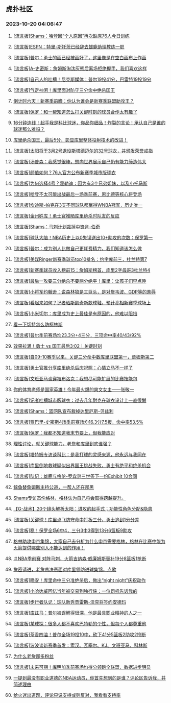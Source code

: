 ## 虎扑社区 
### 2023-10-20 04:06:47

1. [[流言板]Shams：哈登因“个人原因”再次缺席76人今日训练](https://bbs.hupu.com/62547895.html)

2. [[流言板]ESPN：特里-斯托茨已经辞去雄鹿助理教练一职](https://bbs.hupu.com/62545836.html)

3. [[流言板]普尔：勇士的画已经被画好了，这里像是在空白画布上作画](https://bbs.hupu.com/62547098.html)

4. [[流言板]A-史密斯：詹姆斯淘汰灰熊后离场拒绝握手，我们喜欢这样](https://bbs.hupu.com/62544697.html)

5. [[流言板]自己人的吐槽！尼克斯媒体：普尔19投41分，巴雷特19投19分](https://bbs.hupu.com/62547483.html)

6. [[流言板]气定神闲！库里面对防守三分命中绝杀国王](https://bbs.hupu.com/62538266.html)

7. [倒计时六天！新赛季前瞻：你认为谁会是新赛季联盟助攻王？](https://bbs.hupu.com/62542466.html)

8. [[流言板]保罗：和一帮知道怎么打关键时刻的球员合作太有趣了](https://bbs.hupu.com/62543272.html)

9. [16分钟连线！起手我是科比球迷，你品你细品！炸裂的言论！承认自己是谁的球迷那么难吗？](https://bbs.hupu.com/62542789.html)

10. [库里绝杀国王，最后5分，彰显库里整体投射技术的改进！](https://bbs.hupu.com/62540519.html)

11. [[流言板]太阳将于3月2号退役斯塔德迈尔的32号球衣，并颁发荣誉戒指](https://bbs.hupu.com/62548381.html)

12. [[流言板]汤普森：我感觉很棒，想向世界展示自己仍有能力缔造伟大](https://bbs.hupu.com/62546633.html)

13. [[流言板]颜值如何？76人官方公布新赛季城市版球衣](https://bbs.hupu.com/62547543.html)

14. [[流言板]为何选择4号？霍勒迪：因为有3个兄弟姐妹，以及小托马斯](https://bbs.hupu.com/62548213.html)

15. [[流言板]哈登不太可能出战最后一场季前赛，恩比德等核心将登场](https://bbs.hupu.com/62548322.html)

16. [[流言板]坎迪斯-帕克在3支不同球队都赢得WNBA冠军，历史唯一](https://bbs.hupu.com/62546647.html)

17. [[流言板]金州姓库！勇士官推晒库里绝杀时队友的反应](https://bbs.hupu.com/62544257.html)

18. [[流言板]Shams：马刺计划裁掉中锋肯-伯奇](https://bbs.hupu.com/62546999.html)

19. [[流言板]球队大脑！NBA历史上以0失误送出10+助攻的次数：保罗第一](https://bbs.hupu.com/62540783.html)

20. [[流言板]普尔：成为别人比做自己更耗费精力，我们知道该怎么做](https://bbs.hupu.com/62547296.html)

21. [[流言板]美媒Ringer新赛季球员top10排名：约字库前三，杜兰特第7](https://bbs.hupu.com/62546147.html)

22. [[流言板]新赛季球员收入榜前15：詹姆斯榜首，库里2字母哥3杜兰特4](https://bbs.hupu.com/62540153.html)

23. [[流言板]最后一攻要三分绝杀不要两分绝平！库里：让孩子们早点睡](https://bbs.hupu.com/62542910.html)

24. [[流言板]小将军约翰逊：说森林狼是三巨头，是对詹韦波、GDP等的羞辱](https://bbs.hupu.com/62547051.html)

25. [[流言板]看起来如何？记者晒斯凯奇新款球鞋，预计亮相新赛季球场上](https://bbs.hupu.com/62547304.html)

26. [[流言板]小米切尔：库里成为史上最佳是有原因的，他难以阻挡](https://bbs.hupu.com/62542999.html)

27. [看一下切特怎么防柯林斯](https://bbs.hupu.com/62541439.html)

28. [[流言板]普尔季前赛场均23.3分+4三分，三项命中率40/43/92%](https://bbs.hupu.com/62546310.html)

29. [效果拉满！勇士 vs 国王最后3:02｜关键时刻](https://bbs.hupu.com/62543088.html)

30. [[流言板]自09-10赛季以来，关键三分命中数库里联盟第一，詹姆斯第二](https://bbs.hupu.com/62539608.html)

31. [[流言板]勇士官推分享库里绝杀后庆祝照：心情立马不一样了](https://bbs.hupu.com/62546534.html)

32. [[流言板]文班亚马谈穿裆布洛克：我想尽可能扩展的比赛技能包](https://bbs.hupu.com/62546823.html)

33. [你的体育老师是国家英雄！今年最火爆的爽文女主——张敬一](https://bbs.hupu.com/62544028.html)

34. [[流言板]记者吐槽城市版球衣：过去几年耐克在球衣设计上一直很懒](https://bbs.hupu.com/62547256.html)

35. [[流言板]Shams：篮网队宣布裁掉达里厄斯-贝兹利](https://bbs.hupu.com/62548720.html)

36. [[流言板]贾巴里-史密斯4场季前赛场均16.3分7.5板，命中率53.5%](https://bbs.hupu.com/62544636.html)

37. [[流言板]保罗：我都不知道我末节要上，但我能应对](https://bbs.hupu.com/62543063.html)

38. [理性讨论，就关键球能力，老詹和库里到底谁强？](https://bbs.hupu.com/62546799.html)

39. [[流言板]塔特姆专访谈科比：是我打球的灵感来源，他永远与我同在](https://bbs.hupu.com/62544897.html)

40. [[流言板]库里倒地救球疑似出界国王挑战失败，勇士有绝平和绝杀机会](https://bbs.hupu.com/62538231.html)

41. [[流言板]队记：雄鹿与格伦-罗宾逊三世签下一份Exhibit 10合同](https://bbs.hupu.com/62548245.html)

42. [鲸鱼替詹姆斯主持公道，一帮人还在那黑](https://bbs.hupu.com/62547023.html)

43. [Shams专访杰伦格林，格林认为自己将会取得跨越提升。](https://bbs.hupu.com/62547781.html)

44. [【G-战术】20个镜头解析太阳：进攻的起手式；功能性角色分配&隐患](https://bbs.hupu.com/62542919.html)

45. [[流言板]关键球！库里点飞防守命中打板三分，勇士追到1分分差](https://bbs.hupu.com/62538112.html)

46. [[流言板]稳！保罗全场6中4，三分3中3得到13分6篮板9助攻](https://bbs.hupu.com/62538403.html)

47. [格林助攻申京集锦，大家自己去分析为什么申京需要格林，格林在比赛中能为火箭提供哪些别人不能达到的作用！](https://bbs.hupu.com/62543792.html)

48. [＃NBA季前赛 对阵马刺，火箭吉纳森·威廉姆斯替补19分8篮板1抢断](https://bbs.hupu.com/62546746.html)

49. [詹密请进，老詹总决赛面对库里领防进球集锦，点歌](https://bbs.hupu.com/62548321.html)

50. [[流言板]晚安！库里命中三分准绝杀后，做出“night night”庆祝动作](https://bbs.hupu.com/62538541.html)

51. [[流言板]小哈达威回忆当年被交易到独行侠：一位司机告诉我的](https://bbs.hupu.com/62547132.html)

52. [[流言板]步行者队记：球队新秀贾雷斯-沃克将签约安德玛](https://bbs.hupu.com/62547402.html)

53. [[流言板]库兹马：普尔被误解得很深，他是最具职业精神的人之一](https://bbs.hupu.com/62546151.html)

54. [[流言板]某球探：很多人都不喜欢巴特勒的个性，但每个人都尊重他](https://bbs.hupu.com/62546819.html)

55. [[流言板]茶香四溢！普尔全场19投10中，砍下41分5篮板2助攻2抢断](https://bbs.hupu.com/62535645.html)

56. [[流言板]波波谈新赛季首发：索汉、瓦塞尔、KJ、文班亚马、科林斯](https://bbs.hupu.com/62539250.html)

57. [为什么老詹那多粉丝](https://bbs.hupu.com/62548623.html)

58. [[流言板]未来可期！库明加季前赛场均得分领跑全联盟，数据进步明显](https://bbs.hupu.com/62540647.html)

59. [一提到最没有职业道德的NBA运动员，你首先想到的是谁？评论区告诉我，并简述理由](https://bbs.hupu.com/62548552.html)

60. [给火迷出道题，评论只说支持或则反对，我看看支持率](https://bbs.hupu.com/62547230.html)

